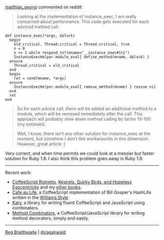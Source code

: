 [matthias\_georgi](http://www.reddit.com/user/matthias_georgi/) commented on reddit:

> Looking at the implementation of instance_exec, I am really concerned about performance. This code gets executed for each adviced method call:

	def instance_exec(*args, &block)
	  begin
	    old_critical, Thread.critical = Thread.critical, true
	    n = 0
	    n += 1 while respond_to?(mname="__instance_exec#{n}")
	    InstanceExecHelper.module_eval{ define_method(mname, &block) }
	  ensure
	    Thread.critical = old_critical
	  end
	  begin
	    ret = send(mname, *args)
	  ensure
	    InstanceExecHelper.module_eval{ remove_method(mname) } rescue nil
	  end
	  ret
	end
	
>So for each advice call, there will be added an additional method to a module, which will be removed immediately after the call. This approach will probably slow down method calling by factor 10-100 (my estimate).

> Well, I know, there isn't any other solution for instance_exec at the moment, but somehow I don't like workarounds in this dimension. However, great article :)

Very correct, and when time permits we could look at a messier but faster solution for Ruby 1.8. I also think this problem goes away in Ruby 1.9.

---

Recent work:

* [CoffeeScript Ristretto](http://leanpub.com/coffeescript-ristretto), [Kestrels, Quirky Birds, and Hopeless Egocentricity](http://leanpub.com/combinators) and my [other books](http://leanpub.com/u/raganwald).
* [Cafe au Life](http://recursiveuniver.se), a CoffeeScript implementation of Bill Gosper's HashLife written in the [Williams Style](https://github.com/raganwald/homoiconic/blob/master/2011/11/COMEFROM.md).
* [Katy](http://github.com/raganwald/Katy), a library for writing fluent CoffeeScript and JavaScript using combinators.
* [Method Combinators](https://github.com/raganwald/method-combinators), a CoffeeScript/JavaScript library for writing method decorators, simply and easily. 

---

[Reg Braithwaite](http://braythwayt.com) | [@raganwald](http://twitter.com/raganwald)